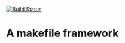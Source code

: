 
[![Build Status](https://travis-ci.org/alejandrogallo/common-makefile.svg?branch=master)](https://travis-ci.org/alejandrogallo/common-makefile)

# A makefile framework #

